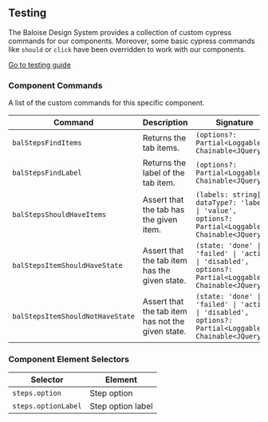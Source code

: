 ## Testing

The Baloise Design System provides a collection of custom cypress commands for our components. Moreover, some basic cypress commands like `should` or `click` have been overridden to work with our components.

<a class="button is-primary" href="../?path=/docs/development-testing--page">Go to testing guide</a>

<!-- START: human documentation -->



<!-- END: human documentation -->

### Component Commands

A list of the custom commands for this specific component.

| Command                          | Description                                       | Signature                                                                                               |
| -------------------------------- | ------------------------------------------------- | ------------------------------------------------------------------------------------------------------- |
| `balStepsFindItems`              | Returns the tab items.                            | `(options?: Partial<Loggable>): Chainable<JQuery>`                                                      |
| `balStepsFindLabel`              | Returns the label of the tab item.                | `(options?: Partial<Loggable>): Chainable<JQuery>`                                                      |
| `balStepsShouldHaveItems`        | Assert that the tab has the given item.           | `(labels: string[], dataType?: 'label' \| 'value', options?: Partial<Loggable>): Chainable<JQuery>`     |
| `balStepsItemShouldHaveState`    | Assert that the tab item has the given state.     | `(state: 'done' \| 'failed' \| 'active' \| 'disabled', options?: Partial<Loggable>): Chainable<JQuery>` |
| `balStepsItemShouldNotHaveState` | Assert that the tab item has not the given state. | `(state: 'done' \| 'failed' \| 'active' \| 'disabled', options?: Partial<Loggable>): Chainable<JQuery>` |


### Component Element Selectors

| Selector            | Element           |
| ------------------- | ----------------- |
| `steps.option`      | Step option       |
| `steps.optionLabel` | Step option label |

